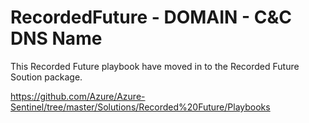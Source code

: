 # RecordedFuture - DOMAIN - C&C DNS Name
This Recorded Future playbook have moved in to the Recorded Future Soution package.

https://github.com/Azure/Azure-Sentinel/tree/master/Solutions/Recorded%20Future/Playbooks
